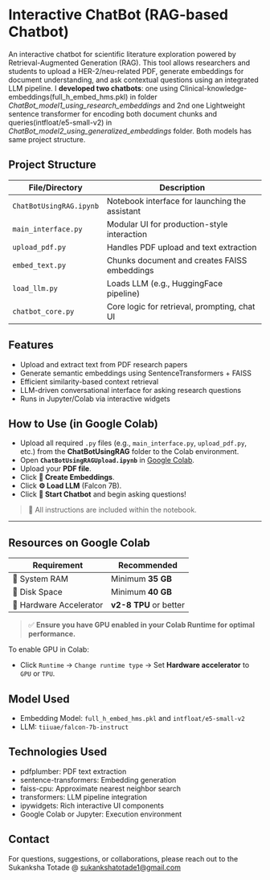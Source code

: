 # Interactive ChatBot (RAG-based Chatbot)

An interactive chatbot for scientific literature exploration powered by Retrieval-Augmented Generation (RAG). This tool allows researchers and students to upload a HER-2/neu-related PDF, generate embeddings for document understanding, and ask contextual questions using an integrated LLM pipeline. I **developed two chatbots**: one using Clinical-knowledge-embeddings(full_h_embed_hms.pkl)  in folder *ChatBot_model1_using_research_embeddings* and 2nd one Lightweight sentence transformer for encoding both document chunks and queries(intfloat/e5-small-v2) in *ChatBot_model2_using_generalized_embeddings* folder. Both models has same project structure.

## Project Structure

| File/Directory        | Description                                           |
|----------------------|-------------------------------------------------------|
| `ChatBotUsingRAG.ipynb` | Notebook interface for launching the assistant      |
| `main_interface.py`     | Modular UI for production-style interaction         |
| `upload_pdf.py`         | Handles PDF upload and text extraction              |
| `embed_text.py`         | Chunks document and creates FAISS embeddings        |
| `load_llm.py`           | Loads LLM (e.g., HuggingFace pipeline)              |
| `chatbot_core.py`       | Core logic for retrieval, prompting, chat UI        |

## Features

- Upload and extract text from PDF research papers
- Generate semantic embeddings using SentenceTransformers + FAISS
- Efficient similarity-based context retrieval
- LLM-driven conversational interface for asking research questions
- Runs in Jupyter/Colab via interactive widgets

## How to Use (in Google Colab)

- Upload all required `.py` files (e.g., `main_interface.py`, `upload_pdf.py`, etc.) from the **ChatBotUsingRAG** folder to the Colab environment.
- Open **`ChatBotUsingRAGUpload.ipynb`** in [Google Colab](https://colab.research.google.com/).
- Upload your **PDF file**.
- Click **🔗 Create Embeddings**.
- Click **⚙️ Load LLM** (Falcon 7B).
- Click **💬 Start Chatbot** and begin asking questions!


> 📌 All instructions are included within the notebook.

---

## Resources on Google Colab

| Requirement         | Recommended |
|---------------------|-------------|
| 💾 System RAM        | Minimum **35 GB** |
| 💽 Disk Space        | Minimum **40 GB** |
| 🚀 Hardware Accelerator | **v2-8 TPU** or better |

> ✅ **Ensure you have GPU enabled in your Colab Runtime for optimal performance.**

To enable GPU in Colab:
- Click `Runtime` → `Change runtime type` → Set **Hardware accelerator** to `GPU` or `TPU`.


## Model Used

- Embedding Model: `full_h_embed_hms.pkl` and `intfloat/e5-small-v2` 
- LLM: `tiiuae/falcon-7b-instruct`

## Technologies Used

- pdfplumber: PDF text extraction
- sentence-transformers: Embedding generation
- faiss-cpu: Approximate nearest neighbor search
- transformers: LLM pipeline integration
- ipywidgets: Rich interactive UI components
- Google Colab or Jupyter: Execution environment

## Contact
For questions, suggestions, or collaborations, please reach out to the Sukanksha Totade @ sukankshatotade1@gmail.com






